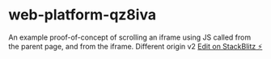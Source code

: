 # web-platform-qz8iva

An example proof-of-concept of scrolling an iframe using JS called from the parent page, and from the iframe.
Different origin
v2
[Edit on StackBlitz ⚡️](https://stackblitz.com/edit/web-platform-qz8iva)
